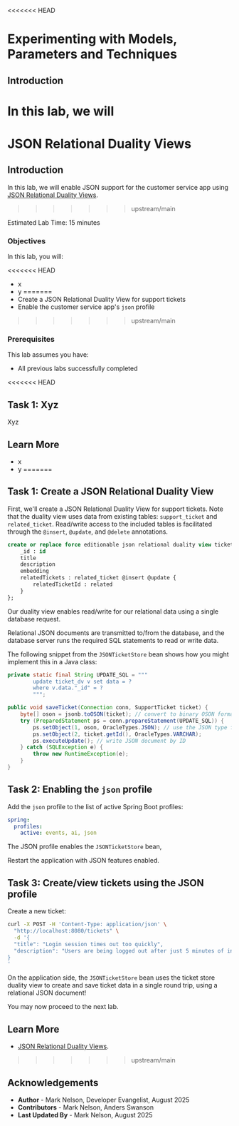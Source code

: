 <<<<<<< HEAD
# Experimenting with Models, Parameters and Techniques

## Introduction

In this lab, we will  
=======
# JSON Relational Duality Views

## Introduction

In this lab, we will enable JSON support for the customer service app using [JSON Relational Duality Views](https://docs.oracle.com/en/database/oracle/oracle-database/23/jsnvu/overview-json-relational-duality-views.html).

>>>>>>> upstream/main

Estimated Lab Time: 15 minutes

### Objectives

In this lab, you will:

<<<<<<< HEAD
* x
* y
=======
* Create a JSON Relational Duality View for support tickets
* Enable the customer service app's `json` profile
>>>>>>> upstream/main

### Prerequisites

This lab assumes you have:

* All previous labs successfully completed

<<<<<<< HEAD
## Task 1: Xyz

Xyz


## Learn More

* x
* y
=======
## Task 1: Create a JSON Relational Duality View

First, we'll create a JSON Relational Duality View for support tickets. Note that the duality view uses data from existing tables: `support_ticket` and `related_ticket`. Read/write access to the included tables is facilitated through the `@insert`, `@update`, and `@delete` annotations. 

```sql
create or replace force editionable json relational duality view ticket_dv as support_ticket @insert @update @delete {
    _id : id
    title
    description
    embedding
    relatedTickets : related_ticket @insert @update {
        relatedTicketId : related
    }
};
```

Our duality view enables read/write for our relational data using a single database request.

Relational JSON documents are transmitted to/from the database, and the database server runs the required SQL statements to read or write data. 

The following snippet from the `JSONTicketStore` bean shows how you might implement this in a Java class:

```java
private static final String UPDATE_SQL = """
        update ticket_dv v set data = ?
        where v.data."_id" = ?
        """;

public void saveTicket(Connection conn, SupportTicket ticket) {
    byte[] oson = jsonb.toOSON(ticket); // convert to binary OSON format
    try (PreparedStatement ps = conn.prepareStatement(UPDATE_SQL)) {
        ps.setObject(1, oson, OracleTypes.JSON); // use the JSON type for parameterized OSON data
        ps.setObject(2, ticket.getId(), OracleTypes.VARCHAR);
        ps.executeUpdate(); // write JSON document by ID
    } catch (SQLException e) {
        throw new RuntimeException(e);
    }
}
```

## Task 2: Enabling the `json` profile

Add the `json` profile to the list of active Spring Boot profiles:

```yaml
spring:
  profiles:
    active: events, ai, json
```

The JSON profile enables the `JSONTicketStore` bean,  

Restart the application with JSON features enabled.

## Task 3: Create/view tickets using the JSON profile

Create a new ticket:

```bash
curl -X POST -H 'Content-Type: application/json' \
  "http://localhost:8080/tickets" \
  -d '{
  "title": "Login session times out too quickly",
  "description": "Users are being logged out after just 5 minutes of inactivity, which is too aggressive. We’d like to increase the session timeout to 30 minutes."
}
'
```

On the application side, the `JSONTicketStore` bean uses the ticket store duality view to create and save ticket data in a single round trip, using a relational JSON document!

You may now proceed to the next lab.

## Learn More

* [JSON Relational Duality Views](https://docs.oracle.com/en/database/oracle/oracle-database/23/jsnvu/overview-json-relational-duality-views.html).
>>>>>>> upstream/main

## Acknowledgements

* **Author** - Mark Nelson, Developer Evangelist, August 2025
* **Contributors** - Mark Nelson, Anders Swanson
* **Last Updated By** - Mark Nelson, August 2025
